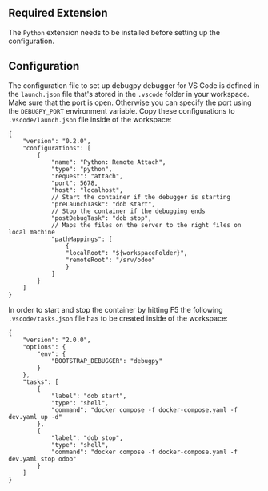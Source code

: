## Required Extension

The `Python` extension needs to be installed before setting up the configuration.

## Configuration

The configuration file to set up debugpy debugger for VS Code is defined in the
`launch.json` file that's stored in the `.vscode` folder in your workspace. Make sure
that the port is open. Otherwise you can specify the port using the `DEBUGPY_PORT`
environment variable. Copy these configurations to `.vscode/launch.json` file inside of
the workspace:

```
{
    "version": "0.2.0",
    "configurations": [
        {
            "name": "Python: Remote Attach",
            "type": "python",
            "request": "attach",
            "port": 5678,
            "host": "localhost",
            // Start the container if the debugger is starting
            "preLaunchTask": "dob start",
            // Stop the container if the debugging ends
            "postDebugTask": "dob stop",
            // Maps the files on the server to the right files on local machine
            "pathMappings": [
                {
                "localRoot": "${workspaceFolder}",
                "remoteRoot": "/srv/odoo"
                }
            ]
        }
    ]
}
```

In order to start and stop the container by hitting F5 the following
`.vscode/tasks.json` file has to be created inside of the workspace:

```
{
    "version": "2.0.0",
    "options": {
        "env": {
            "BOOTSTRAP_DEBUGGER": "debugpy"
        }
    },
    "tasks": [
        {
            "label": "dob start",
            "type": "shell",
            "command": "docker compose -f docker-compose.yaml -f dev.yaml up -d"
        },
        {
            "label": "dob stop",
            "type": "shell",
            "command": "docker compose -f docker-compose.yaml -f dev.yaml stop odoo"
        }
    ]
}
```
